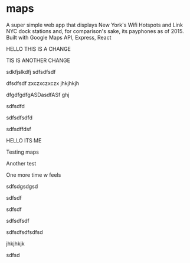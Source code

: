 # maps
A super simple web app that displays New York's Wifi Hotspots and Link NYC dock stations and, for comparison's sake, its payphones as of 2015.
Built with Google Maps API, Express, React


HELLO THIS IS A CHANGE

TIS IS ANOTHER CHANGE



sdkfjslkdfj
sdfsdfsdf


dfsdfsdf
zxczxczxczx
jhkjhkjh


dfgdfgdfgASDasdfASf
ghj

sdfsdfd


sdfsdfsdfd



sdfsdffdsf

HELLO ITS ME



Testing maps

Another test

One more time w feels

sdfsdgsdgsd

sdfsdf


sdfsdf

sdfsdfsdf


sdfsdfsdfsdfsd


jhkjhkjk

sdfsd
